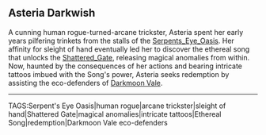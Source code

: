 ## Asteria Darkwish

A cunning human rogue-turned-arcane trickster, Asteria spent her early years pilfering trinkets from the stalls of the [Serpents_Eye_Oasis](../Places/Serpents_Eye_Oasis.md). Her affinity for sleight of hand eventually led her to discover the ethereal song that unlocks the [Shattered_Gate](../Places/Shattered_Gate.md), releasing magical anomalies from within. Now, haunted by the consequences of her actions and bearing intricate tattoos imbued with the Song's power, Asteria seeks redemption by assisting the eco-defenders of [Darkmoon Vale](../Places/Darkmoon_Vale.md).


---

TAGS:Serpent's Eye Oasis|human rogue|arcane trickster|sleight of hand|Shattered Gate|magical anomalies|intricate tattoos|Ethereal Song|redemption|Darkmoon Vale eco-defenders
